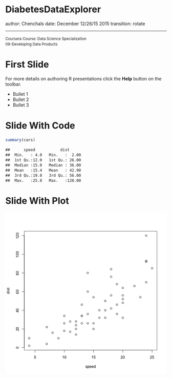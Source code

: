 DiabetesDataExplorer
========================================================
author: Chenchals
date: December 12/26/15 2015
transition: rotate
<hr>

<small>
Coursera Course: Data Science Specialization<br>
09-Developing Data Products
</small>

First Slide
========================================================

For more details on authoring R presentations click the
**Help** button on the toolbar.

- Bullet 1
- Bullet 2
- Bullet 3

Slide With Code
========================================================


```r
summary(cars)
```

```
##      speed           dist       
##  Min.   : 4.0   Min.   :  2.00  
##  1st Qu.:12.0   1st Qu.: 26.00  
##  Median :15.0   Median : 36.00  
##  Mean   :15.4   Mean   : 42.98  
##  3rd Qu.:19.0   3rd Qu.: 56.00  
##  Max.   :25.0   Max.   :120.00
```

Slide With Plot
========================================================

![plot of chunk unnamed-chunk-2](assets/fig/unnamed-chunk-2-1.png) 
